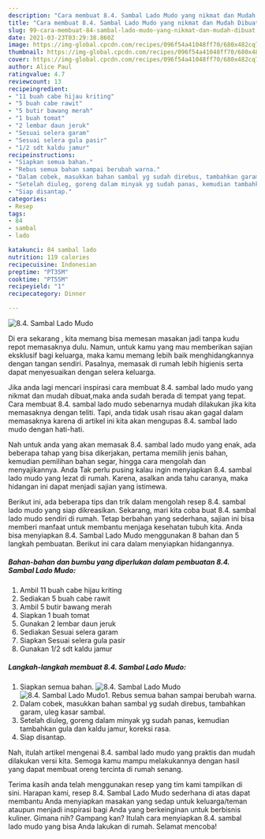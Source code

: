 ```yaml
---
description: "Cara membuat 8.4. Sambal Lado Mudo yang nikmat dan Mudah Dibuat"
title: "Cara membuat 8.4. Sambal Lado Mudo yang nikmat dan Mudah Dibuat"
slug: 99-cara-membuat-84-sambal-lado-mudo-yang-nikmat-dan-mudah-dibuat
date: 2021-03-23T03:29:38.860Z
image: https://img-global.cpcdn.com/recipes/096f54a41048ff70/680x482cq70/84-sambal-lado-mudo-foto-resep-utama.jpg
thumbnail: https://img-global.cpcdn.com/recipes/096f54a41048ff70/680x482cq70/84-sambal-lado-mudo-foto-resep-utama.jpg
cover: https://img-global.cpcdn.com/recipes/096f54a41048ff70/680x482cq70/84-sambal-lado-mudo-foto-resep-utama.jpg
author: Alice Paul
ratingvalue: 4.7
reviewcount: 13
recipeingredient:
- "11 buah cabe hijau kriting"
- "5 buah cabe rawit"
- "5 butir bawang merah"
- "1 buah tomat"
- "2 lembar daun jeruk"
- "Sesuai selera garam"
- "Sesuai selera gula pasir"
- "1/2 sdt kaldu jamur"
recipeinstructions:
- "Siapkan semua bahan."
- "Rebus semua bahan sampai berubah warna."
- "Dalam cobek, masukkan bahan sambal yg sudah direbus, tambahkan garam, uleg kasar sambal."
- "Setelah diuleg, goreng dalam minyak yg sudah panas, kemudian tambahkan gula dan kaldu jamur, koreksi rasa."
- "Siap disantap."
categories:
- Resep
tags:
- 84
- sambal
- lado

katakunci: 84 sambal lado 
nutrition: 119 calories
recipecuisine: Indonesian
preptime: "PT35M"
cooktime: "PT55M"
recipeyield: "1"
recipecategory: Dinner

---
```



![8.4. Sambal Lado Mudo](https://img-global.cpcdn.com/recipes/096f54a41048ff70/680x482cq70/84-sambal-lado-mudo-foto-resep-utama.jpg)

Di era  sekarang , kita memang bisa memesan masakan jadi tanpa kudu repot memasaknya dulu. Namun, untuk kamu yang mau memberikan sajian eksklusif bagi keluarga, maka kamu memang lebih baik menghidangkannya dengan tangan sendiri. Pasalnya, memasak di rumah lebih higienis serta dapat menyesuaikan dengan selera keluarga.

Jika anda lagi mencari inspirasi cara membuat 8.4. sambal lado mudo yang nikmat dan mudah dibuat,maka anda sudah berada di tempat yang tepat. Cara membuat 8.4. sambal lado mudo  sebenarnya mudah dilakukan jika kita memasaknya dengan teliti. Tapi, anda tidak usah risau akan gagal dalam memasaknya 
karena di artikel ini kita akan mengupas 8.4. sambal lado mudo dengan hati-hati.  



Nah untuk anda yang akan memasak 8.4. sambal lado mudo yang enak, ada beberapa tahap yang bisa dikerjakan, pertama memilih jenis bahan, kemudian pemilihan bahan segar, hingga cara mengolah dan menyajikannya. Anda Tak perlu pusing kalau ingin menyiapkan 8.4. sambal lado mudo yang lezat di rumah. Karena, asalkan anda  tahu caranya, maka hidangan ini dapat menjadi sajian yang istimewa.

Berikut ini, ada beberapa tips dan trik dalam mengolah resep 8.4. sambal lado mudo yang siap dikreasikan. Sekarang, mari kita coba buat 8.4. sambal lado mudo sendiri di rumah. Tetap berbahan yang sederhana, sajian ini bisa memberi manfaat untuk membantu menjaga kesehatan tubuh kita. Anda bisa menyiapkan 8.4. Sambal Lado Mudo menggunakan 8 bahan dan 5 langkah pembuatan. Berikut ini cara dalam menyiapkan hidangannya.

<!--inarticleads1-->

##### Bahan-bahan dan bumbu yang diperlukan dalam pembuatan 8.4. Sambal Lado Mudo:

1. Ambil 11 buah cabe hijau kriting
1. Sediakan 5 buah cabe rawit
1. Ambil 5 butir bawang merah
1. Siapkan 1 buah tomat
1. Gunakan 2 lembar daun jeruk
1. Sediakan Sesuai selera garam
1. Siapkan Sesuai selera gula pasir
1. Gunakan 1/2 sdt kaldu jamur




<!--inarticleads2-->

##### Langkah-langkah membuat 8.4. Sambal Lado Mudo:

1. Siapkan semua bahan.
<img src="https://img-global.cpcdn.com/steps/14cdb83db4fc8f8b/160x128cq70/84-sambal-lado-mudo-langkah-memasak-1-foto.jpg" alt="8.4. Sambal Lado Mudo"><img src="https://img-global.cpcdn.com/steps/ec7b0bfa080c2e80/160x128cq70/84-sambal-lado-mudo-langkah-memasak-1-foto.jpg" alt="8.4. Sambal Lado Mudo">1. Rebus semua bahan sampai berubah warna.
1. Dalam cobek, masukkan bahan sambal yg sudah direbus, tambahkan garam, uleg kasar sambal.
1. Setelah diuleg, goreng dalam minyak yg sudah panas, kemudian tambahkan gula dan kaldu jamur, koreksi rasa.
1. Siap disantap.




Nah, itulah artikel mengenai  8.4. sambal lado mudo  yang praktis dan mudah dilakukan versi kita. Semoga kamu mampu melakukannya dengan hasil yang dapat membuat oreng tercinta di rumah senang. 

Terima kasih anda telah menggunakan resep yang tim kami tampilkan di sini. Harapan kami, resep  8.4. Sambal Lado Mudo sederhana di atas dapat membantu Anda menyiapkan masakan yang sedap untuk keluarga/teman ataupun menjadi inspirasi bagi Anda yang berkeinginan untuk berbisnis kuliner. Gimana nih? Gampang kan? Itulah cara menyiapkan 8.4. sambal lado mudo yang bisa Anda lakukan di rumah. Selamat mencoba!

